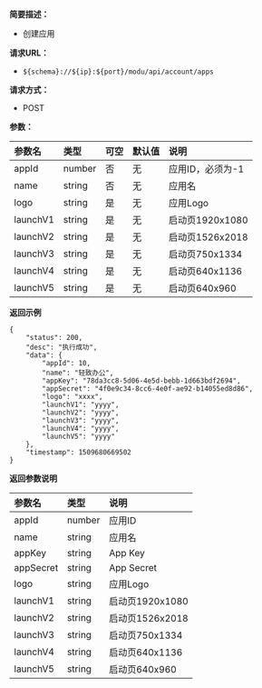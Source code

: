 **简要描述：** 

- 创建应用

**请求URL：** 
- ` ${schema}://${ip}:${port}/modu/api/account/apps `
  
**请求方式：**
- POST 

**参数：** 

| 参数名 | 类型 | 可空 | 默认值 | 说明 |
| :-- | :-- | :-- | :-- | :-- |
| appId | number | 否 | 无 | 应用ID，必须为-1 |
| name | string | 否 | 无 | 应用名 |
| logo | string | 是 | 无 | 应用Logo |
| launchV1 | string | 是 | 无 | 启动页1920x1080 |
| launchV2 | string | 是 | 无 | 启动页1526x2018 |
| launchV3 | string | 是 | 无 | 启动页750x1334 |
| launchV4 | string | 是 | 无 | 启动页640x1136 |
| launchV5 | string | 是 | 无 | 启动页640x960 |

 **返回示例**

``` 
{
    "status": 200,
    "desc": "执行成功",
    "data": {
        "appId": 10,
        "name": "轻致办公",
        "appKey": "78da3cc8-5d06-4e5d-bebb-1d663bdf2694",
        "appSecret": "4f0e9c34-8cc6-4e0f-ae92-b14055ed8d86",
        "logo": "xxxx",
        "launchV1": "yyyy",
        "launchV2": "yyyy",
        "launchV3": "yyyy",
        "launchV4": "yyyy",
        "launchV5": "yyyy"
    },
    "timestamp": 1509680669502
}
```

 **返回参数说明** 

| 参数名 | 类型 | 说明 |
| :-- | :-- | :-- |
| appId | number | 应用ID |
| name | string | 应用名 |
| appKey | string | App Key |
| appSecret | string | App Secret |
| logo | string | 应用Logo |
| launchV1 | string | 启动页1920x1080 |
| launchV2 | string | 启动页1526x2018 |
| launchV3 | string | 启动页750x1334 |
| launchV4 | string | 启动页640x1136 |
| launchV5 | string | 启动页640x960 |





